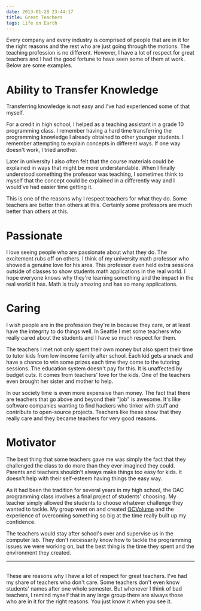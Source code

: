 ```yaml
---
date: 2013-01-28 23:44:17
title: Great Teachers
tags: Life on Earth
---
```

Every company and every industry is comprised of people that are in it for the
right reasons and the rest who are just going through the motions. The teaching
profession is no different. However, I have a lot of respect for great teachers
and I had the good fortune to have seen some of them at work. Below are some
examples.


# Ability to Transfer Knowledge

Transferring knowledge is not easy and I've had experienced some of that myself.

For a credit in high school, I helped as a teaching assistant in a grade 10
programming class. I remember having a hard time transferring the programming
knowledge I already obtained to other younger students. I remember attempting to
explain concepts in different ways. If one way doesn't work, I tried another.

Later in university I also often felt that the course materials could be
explained in ways that might be more understandable. When I finally
understood something the professor was teaching, I sometimes think to myself
that the concept could be explained in a differently way and I would've had
easier time getting it.

This is one of the reasons why I respect teachers for what they do. Some
teachers are better than others at this. Certainly some professors are much
better than others at this.


# Passionate

I love seeing people who are passionate about what they do. The excitement rubs
off on others. I think of my university math professor who showed a genuine love
for his area. This professor even held extra sessions outside of classes to show
students math applications in the real world. I hope everyone knows why they're
learning something and the impact in the real world it has. Math is truly
amazing and has so many applications.


# Caring

I wish people are in the profession they're in because they care, or at least
have the integrity to do things well. In Seattle I met some teachers who really
cared about the students and I have so much respect for them.

The teachers I met not only spent their own money but also spent their time to
tutor kids from low income family after school. Each kid gets a snack and have a
chance to win some prizes each time they come to the tutoring sessions. The
education system doesn't pay for this. It is unaffected by budget cuts. It comes
from teachers' love for the kids. One of the teachers even brought her sister
and mother to help.

In our society time is even more expensive than money. The fact that there are
teachers that go above and beyond their "job" is awesome. It's like software
companies wanting to find hackers who tinker with stuff and contribute to
open-source projects. Teachers like these show that they really care and they
became teachers for very good reasons.


# Motivator

The best thing that some teachers gave me was simply the fact that they
challenged the class to do more than they ever imagined they could. Parents and
teachers shouldn't always make things too easy for kids. It doesn't help with
their self-esteem having things the easy way.

As it had been the tradition for several years in my high school, the OAC
programming class involves a final project of students' choosing. My teacher
simply allowed the students to choose whatever challenge they wanted to tackle.
My group went on and created [OCVolume][1] and the experience of overcoming
something so big at the time really built up my confidence.

The teachers would stay after school's over and supervise us in the computer
lab. They don't necessarily know how to tackle the programming issues we were
working on, but the best thing is the time they spent and the environment they
created.

---
## 

These are reasons why I have a lot of respect for great teachers. I've had my
share of teachers who don't care. Some teachers don't even know students'
names after one whole semester. But whenever I think of bad teachers, I remind
myself that in any large group there are always those who are in it for the
right reasons. You just know it when you see it.

  [1]: http://ocvolume.sf.net
